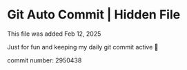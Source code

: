 # Git Auto Commit | Hidden File

This file was added Feb 12, 2025

Just for fun and keeping my daily git commit active 🤪

commit number: 2950438
